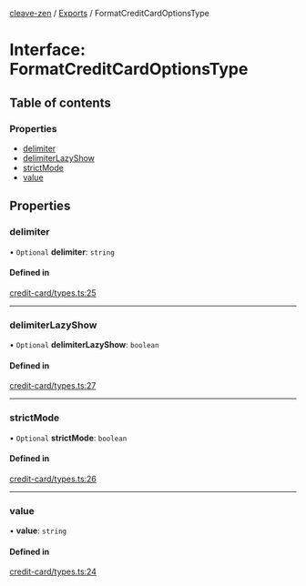 [cleave-zen](../README.md) / [Exports](../modules.md) / FormatCreditCardOptionsType

# Interface: FormatCreditCardOptionsType

## Table of contents

### Properties

- [delimiter](FormatCreditCardOptionsType.md#delimiter)
- [delimiterLazyShow](FormatCreditCardOptionsType.md#delimiterlazyshow)
- [strictMode](FormatCreditCardOptionsType.md#strictmode)
- [value](FormatCreditCardOptionsType.md#value)

## Properties

### delimiter

• `Optional` **delimiter**: `string`

#### Defined in

[credit-card/types.ts:25](https://github.com/nosir/cleave-zen/blob/b26233f/src/credit-card/types.ts#L25)

___

### delimiterLazyShow

• `Optional` **delimiterLazyShow**: `boolean`

#### Defined in

[credit-card/types.ts:27](https://github.com/nosir/cleave-zen/blob/b26233f/src/credit-card/types.ts#L27)

___

### strictMode

• `Optional` **strictMode**: `boolean`

#### Defined in

[credit-card/types.ts:26](https://github.com/nosir/cleave-zen/blob/b26233f/src/credit-card/types.ts#L26)

___

### value

• **value**: `string`

#### Defined in

[credit-card/types.ts:24](https://github.com/nosir/cleave-zen/blob/b26233f/src/credit-card/types.ts#L24)
